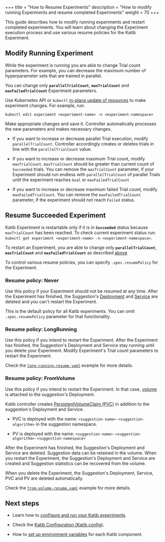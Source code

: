 +++
title = "How to Resume Experiments"
description = "How to modify running Experiments and resume completed Experiments"
weight = 70
+++

This guide describes how to modify running experiments and restart completed experiments.
You will learn about changing the Experiment execution process and use various
resume policies for the Katib Experiment.

## Modify Running Experiment

While the experiment is running you are able to change Trial count parameters. For example, you
can decrease the maximum number of hyperparameter sets that are trained in parallel.

You can change only **`parallelTrialCount`**, **`maxTrialCount`** and **`maxFailedTrialCount`**
Experiment parameters.

Use Kubernetes API or `kubectl`
[in-place update of resources](https://kubernetes.io/docs/concepts/cluster-administration/manage-deployment/#in-place-updates-of-resources)
to make experiment changes. For example, run:

```shell
kubectl edit experiment <experiment-name> -n <experiment-namespace>
```

Make appropriate changes and save it. Controller automatically processes
the new parameters and makes necessary changes.

- If you want to increase or decrease parallel Trial execution, modify `parallelTrialCount`.
  Controller accordingly creates or deletes trials in line with the `parallelTrialCount` value.

- If you want to increase or decrease maximum Trial count, modify `maxTrialCount`. `maxTrialCount`
  should be greater than current count of `Succeeded` trials.
  You can remove the `maxTrialCount` parameter, if your Experiment should run endless
  with `parallelTrialCount` of parallel Trials until the experiment reaches `Goal` or `maxFailedTrialCount`

- If you want to increase or decrease maximum failed Trial count, modify `maxFailedTrialCount`.
  You can remove the `maxFailedTrialCount` parameter, if the experiment should not reach `Failed` status.

## Resume Succeeded Experiment

Katib Experiment is restartable only if it is in **`Succeeded`** status because `maxTrialCount`
has been reached. To check current experiment status run:
`kubectl get experiment <experiment-name> -n <experiment-namespace>`.

To restart an Experiment, you are able to change only **`parallelTrialCount`**,
**`maxTrialCount`** and **`maxFailedTrialCount`** as described [above](#modify-running-experiment)

To control various resume policies, you can specify `.spec.resumePolicy` for the Experiment.

### Resume policy: Never

Use this policy if your Experiment should not be resumed at any time. After the Experiment has finished,
the Suggestion's [Deployment](https://kubernetes.io/docs/concepts/workloads/controllers/deployment/)
and [Service](https://kubernetes.io/docs/concepts/services-networking/service/)
are deleted and you can't restart the Experiment.

This is the default policy for all Katib experiments. You can omit `.spec.resumePolicy` parameter
for that functionality.

### Resume policy: LongRunning

Use this policy if you intend to restart the Experiment. After the Experiment has finished,
the Suggestion's Deployment and Service stay running until you delete your Experiment.
Modify Experiment's Trial count parameters to restart the Experiment.

Check the
[`long-running-resume.yaml`](https://github.com/kubeflow/katib/blob/fc858d15dd41ff69166a2020efa200199063f9ba/examples/v1beta1/resume-experiment/long-running-resume.yaml#L17)
example for more details.

### Resume policy: FromVolume

Use this policy if you intend to restart the Experiment. In that case, [volume](https://kubernetes.io/docs/concepts/storage/volumes/)
is attached to the suggestion's Deployment.

Katib controller creates [PersistentVolumeClaim (PVC)](https://kubernetes.io/docs/concepts/storage/persistent-volumes/#persistentvolumeclaims)
in addition to the suggestion's Deployment and Service.

- PVC is deployed with the name: `<suggestion-name>-<suggestion-algorithm>`
  in the suggestion namespace.

- PV is deployed with the name:
  `<suggestion-name>-<suggestion-algorithm>-<suggestion-namespace>`

After the Experiment has finished, the Suggestion's Deployment and Service are deleted.
Suggestion data can be retained in the volume. When you restart the Experiment, the Suggestion's
Deployment and Service are created and Suggestion statistics can be recovered from the volume.

When you delete the Experiment, the Suggestion's Deployment, Service, PVC and PV are deleted automatically.

Check the
[`from-volume-resume.yaml`](https://github.com/kubeflow/katib/blob/fc858d15dd41ff69166a2020efa200199063f9ba/examples/v1beta1/resume-experiment/from-volume-resume.yaml#L17)
example for more details.

## Next steps

- Learn how to
  [configure and run your Katib experiments](/docs/components/katib/experiment/).

- Check the
  [Katib Configuration (Katib config)](/docs/components/katib/katib-config/).

- How to [set up environment variables](/docs/components/katib/env-variables/)
  for each Katib component.
